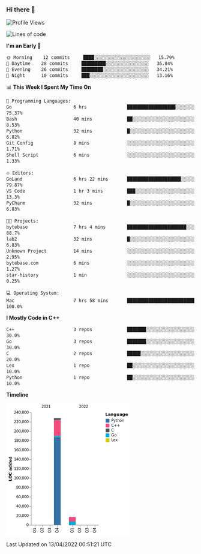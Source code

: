 ### Hi there 👋

<!--START_SECTION:waka-->
![Profile Views](http://img.shields.io/badge/Profile%20Views-6-blue)

![Lines of code](https://img.shields.io/badge/From%20Hello%20World%20I%27ve%20Written-245%20Thousand%20lines%20of%20code-blue)

**I'm an Early 🐤** 

```text
🌞 Morning    12 commits     ████░░░░░░░░░░░░░░░░░░░░░   15.79% 
🌆 Daytime    28 commits     █████████░░░░░░░░░░░░░░░░   36.84% 
🌃 Evening    26 commits     ████████░░░░░░░░░░░░░░░░░   34.21% 
🌙 Night      10 commits     ███░░░░░░░░░░░░░░░░░░░░░░   13.16%

```


📊 **This Week I Spent My Time On** 

```text
💬 Programming Languages: 
Go                       6 hrs               ██████████████████░░░░░░░   75.37% 
Bash                     40 mins             ██░░░░░░░░░░░░░░░░░░░░░░░   8.53% 
Python                   32 mins             █░░░░░░░░░░░░░░░░░░░░░░░░   6.82% 
Git Config               8 mins              ░░░░░░░░░░░░░░░░░░░░░░░░░   1.71% 
Shell Script             6 mins              ░░░░░░░░░░░░░░░░░░░░░░░░░   1.33%

🔥 Editors: 
GoLand                   6 hrs 22 mins       ████████████████████░░░░░   79.87% 
VS Code                  1 hr 3 mins         ███░░░░░░░░░░░░░░░░░░░░░░   13.3% 
PyCharm                  32 mins             █░░░░░░░░░░░░░░░░░░░░░░░░   6.83%

🐱‍💻 Projects: 
bytebase                 7 hrs 4 mins        ██████████████████████░░░   88.7% 
lab2                     32 mins             █░░░░░░░░░░░░░░░░░░░░░░░░   6.83% 
Unknown Project          14 mins             ░░░░░░░░░░░░░░░░░░░░░░░░░   2.95% 
bytebase.com             6 mins              ░░░░░░░░░░░░░░░░░░░░░░░░░   1.27% 
star-history             1 min               ░░░░░░░░░░░░░░░░░░░░░░░░░   0.25%

💻 Operating System: 
Mac                      7 hrs 58 mins       █████████████████████████   100.0%

```

**I Mostly Code in C++** 

```text
C++                      3 repos             ███████░░░░░░░░░░░░░░░░░░   30.0% 
Go                       3 repos             ███████░░░░░░░░░░░░░░░░░░   30.0% 
C                        2 repos             █████░░░░░░░░░░░░░░░░░░░░   20.0% 
Lex                      1 repo              ██░░░░░░░░░░░░░░░░░░░░░░░   10.0% 
Python                   1 repo              ██░░░░░░░░░░░░░░░░░░░░░░░   10.0%

```


**Timeline**

![Chart not found](https://raw.githubusercontent.com/h3n4l/h3n4l/main/charts/bar_graph.png) 


 Last Updated on 13/04/2022 00:51:21 UTC
<!--END_SECTION:waka-->

